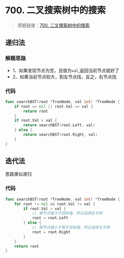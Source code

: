 # 700. 二叉搜索树中的搜索
> 原题链接：[700. 二叉搜索树中的搜索](https://leetcode-cn.com/problems/search-in-a-binary-search-tree/)
## 递归法
### 解题思路
* 1、如果发现节点为空，且值为``val``,返回当前节点就好了
* 2、如果当前节点较大，到左节点找，反之，右节点找
### 代码
```go
func searchBST(root *TreeNode, val int) *TreeNode {
	if root == nil || root.Val == val {
		return root
	}
	if root.Val > val {
		return searchBST(root.Left, val)
	} else {
		return searchBST(root.Right, val)
	}
}
```

## 迭代法
思路类似递归
### 代码
```go
func searchBST(root *TreeNode, val int) *TreeNode {
	for root != nil && root.Val != val {
		if root.Val > val {
			// 根节点值大于目标值，所以选择左子树
			root = root.Left
		} else {
			// 根节点值小于等于目标值，所以选择又子树
			root = root.Right
		}
	}
	return root
}
```
